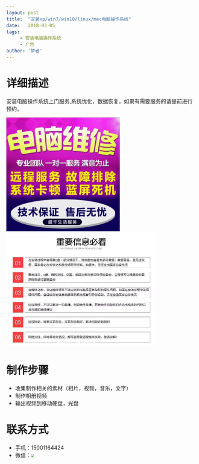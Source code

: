 ```yaml
---
layout: post
title:  "安装xp/win7/win10/linux/mac电脑操作系统"
date:   2018-03-05
tags:
     - 安装电脑操作系统
     - 广告
author: '梦者'
---
```


# 详细描述
安装电脑操作系统上门服务,系统优化，数据恢复，如果有需要服务的请提前进行预约。

<img src="/img/diannao.jpeg" class="img-thumbnail" style="zoom:50%" />


<img src="../img/weixiu.jpeg" class="img-thumbnail" style="zoom:50%" />

# 制作步骤

* 收集制作相关的素材（相片，视频，音乐，文字）
* 制作相册视频
* 输出视频到移动硬盘，光盘

# 联系方式
 
 * 手机：15001164424
 * 微信：<img src="https://supermanxkq.github.io/img/weixin.jpeg" class="img-thumbnail" style="zoom:50%" />

 